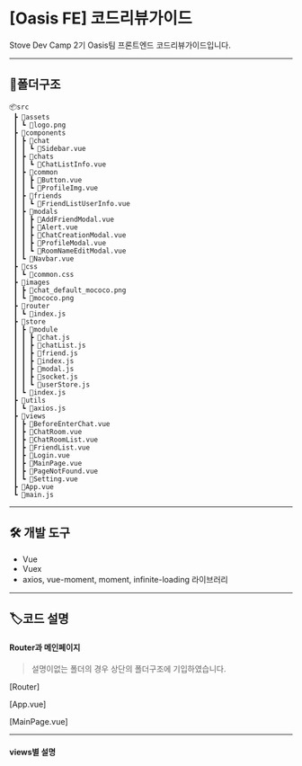 # [Oasis FE] 코드리뷰가이드

Stove Dev Camp 2기 Oasis팀 프론트엔드 코드리뷰가이드입니다.



------

## 📁폴더구조

```
📦src
 ┣ 📂assets
 ┃ ┗ 📜logo.png
 ┣ 📂components
 ┃ ┣ 📂chat
 ┃ ┃ ┗ 📜Sidebar.vue
 ┃ ┣ 📂chats
 ┃ ┃ ┗ 📜ChatListInfo.vue
 ┃ ┣ 📂common
 ┃ ┃ ┣ 📜Button.vue
 ┃ ┃ ┗ 📜ProfileImg.vue
 ┃ ┣ 📂friends
 ┃ ┃ ┗ 📜FriendListUserInfo.vue
 ┃ ┣ 📂modals
 ┃ ┃ ┣ 📜AddFriendModal.vue
 ┃ ┃ ┣ 📜Alert.vue
 ┃ ┃ ┣ 📜ChatCreationModal.vue
 ┃ ┃ ┣ 📜ProfileModal.vue
 ┃ ┃ ┗ 📜RoomNameEditModal.vue
 ┃ ┗ 📜Navbar.vue
 ┣ 📂css
 ┃ ┗ 📜common.css
 ┣ 📂images
 ┃ ┣ 📜chat_default_mococo.png
 ┃ ┗ 📜mococo.png
 ┣ 📂router
 ┃ ┗ 📜index.js
 ┣ 📂store
 ┃ ┣ 📂module
 ┃ ┃ ┣ 📜chat.js
 ┃ ┃ ┣ 📜chatList.js
 ┃ ┃ ┣ 📜friend.js
 ┃ ┃ ┣ 📜index.js
 ┃ ┃ ┣ 📜modal.js
 ┃ ┃ ┣ 📜socket.js
 ┃ ┃ ┗ 📜userStore.js
 ┃ ┗ 📜index.js
 ┣ 📂utils
 ┃ ┗ 📜axios.js
 ┣ 📂views
 ┃ ┣ 📜BeforeEnterChat.vue
 ┃ ┣ 📜ChatRoom.vue
 ┃ ┣ 📜ChatRoomList.vue
 ┃ ┣ 📜FriendList.vue
 ┃ ┣ 📜Login.vue
 ┃ ┣ 📜MainPage.vue
 ┃ ┣ 📜PageNotFound.vue
 ┃ ┗ 📜Setting.vue
 ┣ 📜App.vue
 ┗ 📜main.js
```



------

## 🛠 개발 도구

- Vue
- Vuex
- axios, vue-moment, moment, infinite-loading 라이브러리 



------

## 🏷코드 설명

#### Router과 메인페이지

> 설명이없는 폴더의 경우 상단의 폴더구조에 기입하였습니다.

[Router]

[App.vue]

[MainPage.vue]

<hr/>

#### views별 설명















